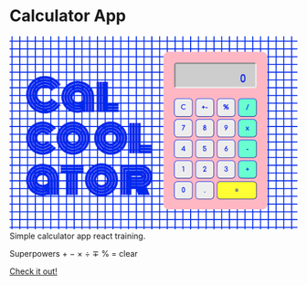 # Calculator App

![calcoolator](/public/calcoolator.png)
<br>
Simple calculator app react training.

Superpowers + − × ÷ ∓ % = clear

<a href="https://wibih.github.io/calculator/">Check it out!</a>
